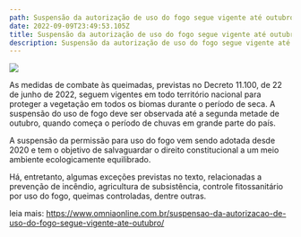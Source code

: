 ```yaml
---
path: Suspensão da autorização de uso do fogo segue vigente até outubro
date: 2022-09-09T23:49:53.105Z
title: Suspensão da autorização de uso do fogo segue vigente até outubro
description: Suspensão da autorização de uso do fogo segue vigente até outubro
---
```

<!--StartFragment-->

![](https://www.omniaonline.com.br/wp-content/uploads/2022/09/Site-LinkedIn-Facebook-2022-09-09T121739.041.png)

As medidas de combate às queimadas, previstas no Decreto 11.100, de 22 de junho de 2022, seguem vigentes em todo território nacional para proteger a vegetação em todos os biomas durante o período de seca. A suspensão do uso de fogo deve ser observada até a segunda metade de outubro, quando começa o período de chuvas em grande parte do país.

A suspensão da permissão para uso do fogo vem sendo adotada desde 2020 e tem o objetivo de salvaguardar o direito constitucional a um meio ambiente ecologicamente equilibrado.

Há, entretanto, algumas exceções previstas no texto, relacionadas a prevenção de incêndio, agricultura de subsistência, controle fitossanitário por uso do fogo, queimas controladas, dentre outras.

leia mais: https://www.omniaonline.com.br/suspensao-da-autorizacao-de-uso-do-fogo-segue-vigente-ate-outubro/

<!--EndFragment-->